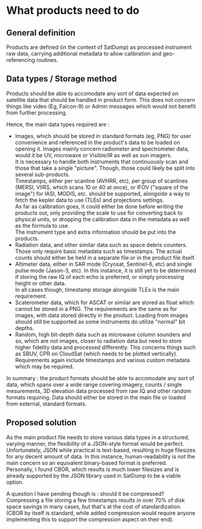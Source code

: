 # What products need to do

## General definition

Products are defined (in the context of SatDump) as processed instrument raw data, carrying additional metadata to allow calibration and geo-referencing routines.

## Data types / Storage method

Products should be able to accomodate any sort of data expected on satellite data that should be handled in product form. This does not concern things like video (Eg, Falcon-9) or Admin messages which would not benefit from further processing.  

Hence, the main data types required are :
- Images, which should be stored in standard formats (eg, PNG) for user convenience and referenced in the product's data to be loaded on opening it. Images mainly concern radiometer and spectrometer data, would it be UV, microwave or Visible/IR as well as sun imagers.   
It is necessary to handle both instruments that continuously scan and those that take a single "picture". Though, those could likely be split into several sub-products.  
Timestamps, either per scanline (AVHRR, etc), per group of scanlines (MERSI, VIIRS, which scans 10 or 40 at once), or IFOV ("square of the image") for IASI, MODIS, etc. should be supported, alongside a way to fetch the kepler data to use (TLEs) and projections settings.   
As far as calibration goes, it could either be done before writing the products out, only providing the scale to use for converting back to physical units, or dropping the calibration data in the metadata as well as the formula to use.   
The instrument type and extra information should be put into the products.
- Radiation data, and other similar data such as space debris counters. Those only require basic metadata such as timestamps. The actual counts should either be held in a separate file or in the product file itself.
- Altimeter data, either in SAR mode (Cryosat, Sentinel-6, etc) and single pulse mode (Jason-3, etc). In this instance, it is still yet to be determined if storing the raw IQ of each echo is preferred, or simply processing height or other data.  
In all cases though, timestamp storage alongside TLEs is the main requirement.
- Scaterometer data, which for ASCAT or similar are stored as float which cannot be stored in a PNG. The requirements are the same as for images, with data stored directly in the product. Loading from images should still be supported as some instruments do utilize "normal" bit depths.
- Random, high bit-depth data such as microwave column sounders and so, which are not images, closer to radiation data but need to store higher fidelity data and processed differently. This concerns things such as SBUV, CPR on CloudSat (which needs to be plotted vertically). Requirements again include timestamps and various custom metadata which may be required.

In summary : the product formats should be able to accomodate any sort of data, which spans over a wide range covering imagery, counts / single mesurements, 3D elevation data processed from raw IQ and other random formats requiring. Data should either be stored in the main file or loaded from external, standard formats. 

## Proposed solution

As the main product file needs to store various data types in a structured, varying manner, the flexibility of a JSON-style format would be perfect.   
Unfortunately, JSON while practical is text-based, resulting in huge filesizes for any decent amount of data. In this instance, human-readability is not the main concern so an equivalent binary-based format is preferred.  
Personally, I found CBOR, which results is much lower filesizes and is already supported by the JSON library used in SatDump to be a viable option.

A question I have pending though is : should it be compressed? Compressing a file storing a few timestamps results in over 70% of disk space savings in many cases, but that's at the cost of standardization. (CBOR by itself is standard, while added compression would require anyone implementing this to support the compression aspect on their end).